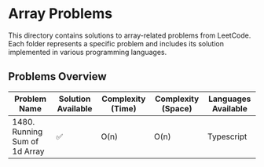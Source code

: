 # Array Problems

This directory contains solutions to array-related problems from LeetCode. Each folder represents a specific problem and includes its solution implemented in various programming languages.

## Problems Overview

| Problem Name                           | Solution Available  | Complexity (Time) | Complexity (Space) | Languages Available |
|----------------------------------------|---------------------|-------------------|--------------------|---------------------|
| 1480. Running Sum of 1d Array          | ✅                  | O(n)              | O(n)               | Typescript          |
